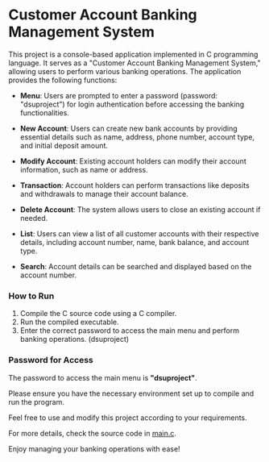# Customer Account Banking Management System

This project is a console-based application implemented in C programming language. It serves as a "Customer Account Banking Management System," allowing users to perform various banking operations. The application provides the following functions:

- **Menu**: Users are prompted to enter a password (password: "dsuproject") for login authentication before accessing the banking functionalities.

- **New Account**: Users can create new bank accounts by providing essential details such as name, address, phone number, account type, and initial deposit amount.

- **Modify Account**: Existing account holders can modify their account information, such as name or address.

- **Transaction**: Account holders can perform transactions like deposits and withdrawals to manage their account balance.

- **Delete Account**: The system allows users to close an existing account if needed.

- **List**: Users can view a list of all customer accounts with their respective details, including account number, name, bank balance, and account type.

- **Search**: Account details can be searched and displayed based on the account number.

### How to Run

1. Compile the C source code using a C compiler.
2. Run the compiled executable.
3. Enter the correct password to access the main menu and perform banking operations. (dsuproject)

### Password for Access

The password to access the main menu is **"dsuproject"**.

Please ensure you have the necessary environment set up to compile and run the program.

Feel free to use and modify this project according to your requirements.

For more details, check the source code in [main.c](link/to/your/source/code/main.c).

Enjoy managing your banking operations with ease!
